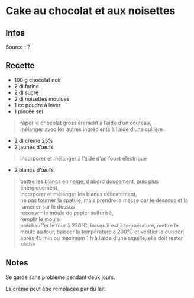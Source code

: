 # Cake au chocolat et aux noisettes

## Infos

Source : ?

## Recette

-  100 g           chocolat noir
-    2 dl          farine
-    2 dl          sucre
-    2 dl          noisettes moulues
-    1 cc          poudre à lever
-    1 pincée      sel

> râper le chocolat grossièrement à l’aide d’un couteau, \
> mélanger avec les autres ingrédients à l’aide d’une cuillère

-    2 dl          crème 25%
-    2             jaunes d’œufs

> incorporer et mélanger à l’aide d’un fouet électrique

-    2              blancs d’œufs

> battre les blancs en neige, d’abord doucement, puis plus énergiquement, \
> incorporer et mélanger les blancs délicatement, \
> ne pas tourner la spatule, mais prendre la masse par le dessous et la ramener sur le dessus \
> recouvrir le moule de papier sulfurisé, \
> remplir le moule \
> préchauffer le four à 220°C, lorsqu’il est à température, mettre le moule au four, baisser la température à 200°C et vérifier la cuisson après 45 min ou maximum 1 h à l’aide d’une aiguille, elle doit rester sèche

## Notes

Se garde sans problème pendant deux jours.

La crème peut être remplacée par du lait.
